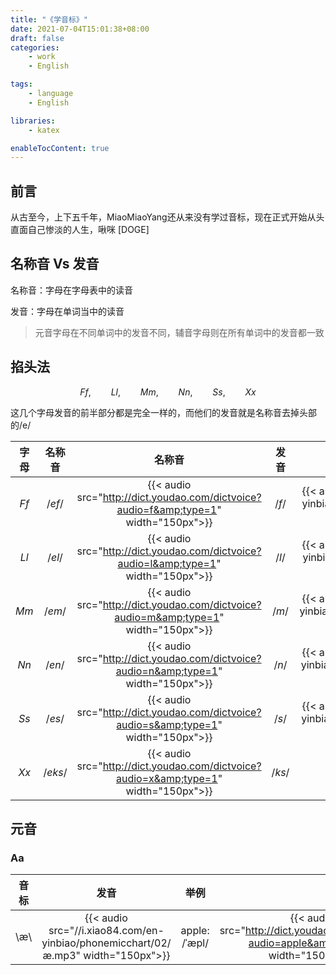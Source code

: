 ```yaml
---
title: "《学音标》"
date: 2021-07-04T15:01:38+08:00
draft: false
categories:
    - work
    - English

tags:
    - language
    - English

libraries:
    - katex

enableTocContent: true
---
```


## 前言

从古至今，上下五千年，MiaoMiaoYang还从来没有学过音标，现在正式开始从头直面自己惨淡的人生，啾咪 [DOGE]

## 名称音 Vs 发音

名称音：字母在字母表中的读音

发音：字母在单词当中的读音

> 元音字母在不同单词中的发音不同，辅音字母则在所有单词中的发音都一致

## 掐头法

$$Ff,\qquad Ll,\qquad Mm,\qquad Nn,\qquad Ss,\qquad Xx$$

这几个字母发音的前半部分都是完全一样的，而他们的发音就是名称音去掉头部的/e/

|字母|名称音|名称音|发音|发音|
|:--:|:--:|:--:|:--:|:--:|
|$Ff$ |$/ef/$ |{{< audio src="http://dict.youdao.com/dictvoice?audio=f&amp;type=1" width="150px">}} |$/f/$ |{{< audio src="//i.xiao84.com/en-yinbiao/phonemicchart/02/f.mp3" width="150px">}}|
|$Ll$ |$/el/$ |{{< audio src="http://dict.youdao.com/dictvoice?audio=l&amp;type=1" width="150px">}} |$/l/$ |{{< audio src="//i.xiao84.com/en-yinbiao/phonemicchart/02/l.mp3" width="150px">}}|
|$Mm$ |$/em/$ |{{< audio src="http://dict.youdao.com/dictvoice?audio=m&amp;type=1" width="150px">}} |$/m/$ |{{< audio src="//i.xiao84.com/en-yinbiao/phonemicchart/02/m.mp3" width="150px">}}|
|$Nn$ |$/en/$ |{{< audio src="http://dict.youdao.com/dictvoice?audio=n&amp;type=1" width="150px">}} |$/n/$ |{{< audio src="//i.xiao84.com/en-yinbiao/phonemicchart/02/n.mp3" width="150px">}}|
|$Ss$ |$/es/$ |{{< audio src="http://dict.youdao.com/dictvoice?audio=s&amp;type=1" width="150px">}} |$/s/$ |{{< audio src="//i.xiao84.com/en-yinbiao/phonemicchart/02/s.mp3" width="150px">}}|
|$Xx$ |$/eks/$|{{< audio src="http://dict.youdao.com/dictvoice?audio=x&amp;type=1" width="150px">}} |$/ks/$||

## 元音

### Aa

|音标|发音|举例||备注|
|:--:|:--:|:--:|:--:|:--:|
|\æ\ |{{< audio src="//i.xiao84.com/en-yinbiao/phonemicchart/02/æ.mp3" width="150px">}}|apple: /ˈæpl/|{{< audio src="http://dict.youdao.com/dictvoice?audio=apple&amp;type=1" width="150px">}}|咧大嘴|


